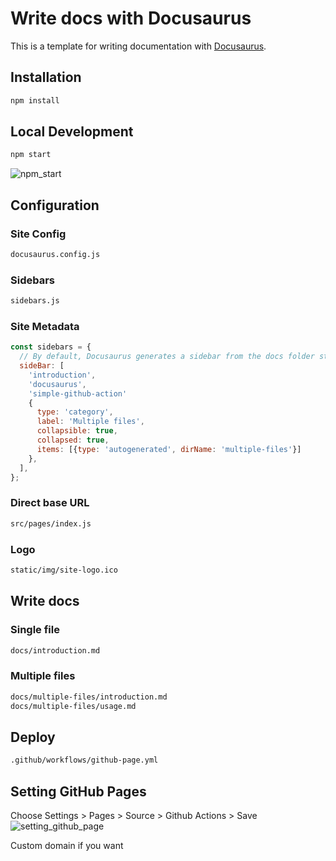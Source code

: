 # Write docs with Docusaurus

This is a template for writing documentation with [Docusaurus](https://docusaurus.io/).

## Installation

```bash
npm install
```

## Local Development

```bash
npm start
```
![npm_start](https://user-images.githubusercontent.com/78080480/275153052-30094de7-317d-419c-b810-09690993cbd2.png)

## Configuration
### Site Config
```bash
docusaurus.config.js
```

### Sidebars
```bash
sidebars.js
```

### Site Metadata
```js
const sidebars = {
  // By default, Docusaurus generates a sidebar from the docs folder structure
  sideBar: [
    'introduction',
    'docusaurus',
    'simple-github-action'
    {
      type: 'category',
      label: 'Multiple files',
      collapsible: true,
      collapsed: true,
      items: [{type: 'autogenerated', dirName: 'multiple-files'}]
    },
  ],
};
```

### Direct base URL
```bash
src/pages/index.js
```

### Logo
```bash
static/img/site-logo.ico
```

## Write docs
### Single file
```bash
docs/introduction.md
```

### Multiple files
```bash
docs/multiple-files/introduction.md
docs/multiple-files/usage.md
```

## Deploy
```bash
.github/workflows/github-page.yml
```

## Setting GitHub Pages
Choose Settings > Pages > Source > Github Actions > Save
![setting_github_page](https://user-images.githubusercontent.com/78080480/275153295-37a37a64-e899-4fc7-83f7-1afc9901ed57.png)

Custom domain if you want


